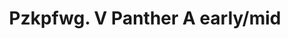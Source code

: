 ---
layout: product
title: "Pzkpfwg. V Panther A early/mid"
price: "4500" 
desc: "Maketa"
img_path: "/assets/img/DW35010.jpg"
brand: "Das Werk"
available: false
special_offer: false
new: false
soon: false
cat: "010000"
subcat: "0011100"
subsubcat: "0N/A"
sifra: "DW35010"
---